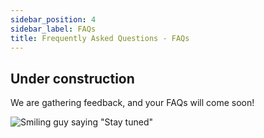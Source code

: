 ```yaml
---
sidebar_position: 4
sidebar_label: FAQs
title: Frequently Asked Questions - FAQs
---
```

## Under construction
We are gathering feedback, and your FAQs will come soon!

![Smiling guy saying "Stay tuned"](https://media.giphy.com/media/fnDY3C9MKukcER71r7/giphy.gif)
